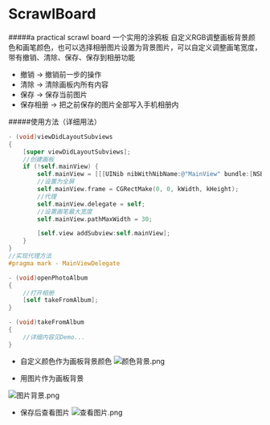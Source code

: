 # ScrawlBoard
#####a practical scrawl board 一个实用的涂鸦板
自定义RGB调整画板背景颜色和画笔颜色，也可以选择相册图片设置为背景图片，可以自定义调整画笔宽度，带有撤销、清除、保存、保存到相册功能
* 撤销 -> 撤销前一步的操作
* 清除 -> 清除画板内所有内容
* 保存 -> 保存当前图片
* 保存相册 -> 把之前保存的图片全部写入手机相册内

#####使用方法（详细用法）
```objective-c
- (void)viewDidLayoutSubviews
{
    [super viewDidLayoutSubviews];
    //创建画板
    if (!self.mainView) {
        self.mainView = [[[UINib nibWithNibName:@"MainView" bundle:[NSBundle mainBundle]]   instantiateWithOwner:self options:nil] lastObject];
        //设置为全屏
        self.mainView.frame = CGRectMake(0, 0, kWidth, kHeight);
        //代理
        self.mainView.delegate = self;
        //设置画笔最大宽度
        self.mainView.pathMaxWidth = 30;

        [self.view addSubview:self.mainView];
    }
}
//实现代理方法
#pragma mark - MainViewDelegate

- (void)openPhotoAlbum
{
    //打开相册
    [self takeFromAlbum];
}

- (void)takeFromAlbum
{
    //详细内容见Demo...
}
```

* 自定义颜色作为画板背景颜色
![颜色背景.png](http://upload-images.jianshu.io/upload_images/1825076-267f74a6d858e5f7.png?imageMogr2/auto-orient/strip%7CimageView2/2/w/1240)

* 用图片作为画板背景

![图片背景.png](http://upload-images.jianshu.io/upload_images/1825076-5f938d89e8b5caca.png?imageMogr2/auto-orient/strip%7CimageView2/2/w/1240)

* 保存后查看图片
![查看图片.png](http://upload-images.jianshu.io/upload_images/1825076-7155f8e9068d4fad.png?imageMogr2/auto-orient/strip%7CimageView2/2/w/1240)
